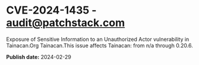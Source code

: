 # CVE-2024-1435 - audit@patchstack.com

Exposure of Sensitive Information to an Unauthorized Actor vulnerability in Tainacan.Org Tainacan.This issue affects Tainacan: from n/a through 0.20.6.



**Publish date:** 2024-02-29
